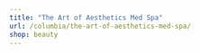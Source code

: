```yaml
---
title: "The Art of Aesthetics Med Spa"
url: /columbia/the-art-of-aesthetics-med-spa/
shop: beauty
---
```

